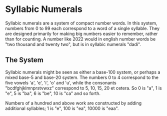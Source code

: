 # Syllabic Numerals

Syllabic numerals are a system of compact number words. In this system, numbers from 0 to 99 each correspond to a word of a single syllable. They are designed primarily for making big numbers easier to remember, rather than for counting. A number like 2022 would in english number words be "two thousand and twenty two", but is in syllabic numerals "dadi".

## The System

Syllabic numerals might be seen as either a base-100 system, or perhaps a mixed base-5 and base-20 system. The numbers 0 to 4 correspond to the five vowels 'a', 'e', 'i', 'o' and 'u', while the consonants "bcdfghjklmnprstvwxz" correspond to 5, 10, 15, 20 et cetera. So 0 is "a", 1 is "e", 5 is "ba", 6 is "be", 10 is "ca" and so forth.

Numbers of a hundred and above work are constructed by adding additional syllables; 1 is "e", 100 is "ea", 10000 is "eaa".
